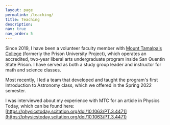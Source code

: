 ```yaml
---
layout: page
permalink: /teaching/
title: Teaching
description: 
nav: true
nav_order: 5
---
```


Since 2019, I have been a volunteer faculty member with [Mount Tamalpais College](https://www.mttamcollege.org/) (formerly the Prison University Project), which operates an accredited, two-year liberal arts undergraduate program inside San Quentin State Prison. I have served as both a study group leader and instructor for math and science classes. 

Most recently, I led a team that developed and taught the program's first Introduction to Astronomy class, which we offered in the Spring 2022 semester. 

I was interviewed about my experience with MTC for an article in Physics Today, which can be found here: [https://physicstoday.scitation.org/doi/10.1063/PT.3.4471](https://physicstoday.scitation.org/doi/10.1063/PT.3.4471)
